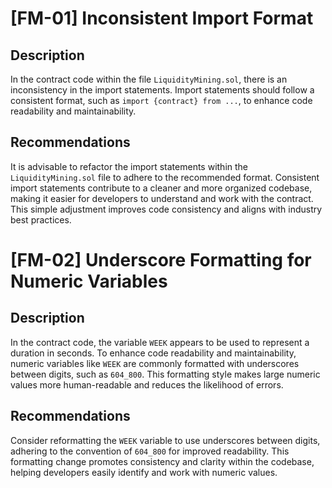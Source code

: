 # [FM-01] Inconsistent Import Format
## Description
  In the contract code within the file `LiquidityMining.sol`, there is an inconsistency in the import statements. Import statements should follow a consistent format, such as `import {contract} from ...`, to enhance code readability and maintainability.  
## Recommendations
  It is advisable to refactor the import statements within the `LiquidityMining.sol` file to adhere to the recommended format. Consistent import statements contribute to a cleaner and more organized codebase, making it easier for developers to understand and work with the contract. This simple adjustment improves code consistency and aligns with industry best practices.  
# [FM-02] Underscore Formatting for Numeric Variables
## Description
  In the contract code, the variable `WEEK` appears to be used to represent a duration in seconds. To enhance code readability and maintainability, numeric variables like `WEEK` are commonly formatted with underscores between digits, such as `604_800`. This formatting style makes large numeric values more human-readable and reduces the likelihood of errors.  
## Recommendations
  Consider reformatting the `WEEK` variable to use underscores between digits, adhering to the convention of `604_800` for improved readability. This formatting change promotes consistency and clarity within the codebase, helping developers easily identify and work with numeric values.